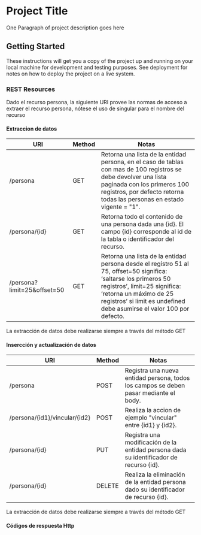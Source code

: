 # Project Title

One Paragraph of project description goes here

## Getting Started

These instructions will get you a copy of the project up and running on your local machine for development and testing purposes. See deployment for notes on how to deploy the project on a live system.

### REST Resources
Dado el recurso persona, la siguiente URI provee las normas de acceso a extraer el recurso persona, nótese el uso de singular para el nombre del recurso 

#### Extraccion de datos

URI | Method | Notas
-----| ------- | -------------
/persona | GET | Retorna una lista de la entidad persona, en el caso de tablas con mas de 100 registros se debe devolver una lista paginada con los primeros 100 registros, por defecto retorna todas las personas en estado vigente = "1".
/persona/{id} | GET | Retorna todo el contenido de una persona dada una {id}. El campo {id} corresponde al id de la tabla o identificador del recurso.
/persona?limit=25&offset=50 | GET | Retorna una lista de la entidad persona desde el registro 51 al 75, offset=50 significa: ‘saltarse los primeros 50 registros’, limit=25 significa: ‘retorna un máximo de 25 registros’ si limit es undefined debe asumirse el valor 100 por defecto.

La extracción de datos debe realizarse siempre a través del método GET

#### Insercción y actualización de datos

URI | Method | Notas
-----| ------- | -------------
/persona | POST | Registra una nueva entidad persona, todos los campos se deben pasar mediante el body.
/persona/{id1}/vincular/{id2} | POST | Realiza la accion de ejemplo "vincular" entre {id1} y {id2}.
/persona/{id} | PUT | Registra una modificación de la entidad persona dada su identificador de recurso {id}.
/persona/{id} | DELETE | Realiza la eliminación de la entidad persona dado su identificador de recurso {id}.

La extracción de datos debe realizarse siempre a través del método GET


#### Códigos de respuesta Http



